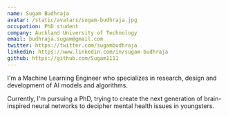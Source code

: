 ```yaml
---
name: Sugam Budhraja
avatar: /static/avatars/sugam-budhraja.jpg
occupation: PhD student
company: Auckland University of Technology
email: budhraja.sugam@gmail.com
twitter: https://twitter.com/sugambudhraja
linkedin: https://www.linkedin.com/in/sugam-budhraja
github: https://github.com/Sugam1111
---
```


I'm a Machine Learning Engineer who specializes in research, design and development of AI models and algorithms.

Currently, I'm pursuing a PhD, trying to create the next generation of brain-inspired neural networks to decipher mental health issues in youngsters.
